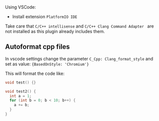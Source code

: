 

Using VSCode:

* Install extension `PlatformIO IDE`

Take care that `C/C++ intellisense` and `C/C++ Clang Command Adapter
` are not installed as this plugin already includes them.

## Autoformat cpp files

In vscode settings change the parameter `C_Cpp: Clang_format_style` and set as value: `{BasedOnStyle: 'Chromium'}`

This will format the code like:

```cpp
void test() {}

void test2() {
  int a = 1;
  for (int b = 0; b < 10; b++) {
    a += b;
  }
}
```